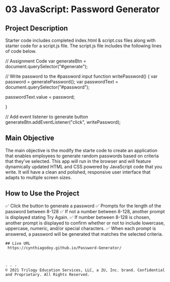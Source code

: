 # 03 JavaScript: Password Generator

## Project Description

Starter code includes completed index.html & script.css files along with starter code for a script.js file. The script.js file includes the following lines of code below.

// Assignment Code
var generateBtn = document.querySelector("#generate");

// Write password to the #password input
function writePassword() {
  var password = generatePassword();
  var passwordText = document.querySelector("#password");

  passwordText.value = password;

}

// Add event listener to generate button
generateBtn.addEventListener("click", writePassword);

## Main Objective

The main objective is the modify the starte code to create an application that enables employees to generate random passwords based on criteria that they’ve selected. This app will run in the browser and will feature dynamically updated HTML and CSS powered by JavaScript code that you write. It will have a clean and polished, responsive user interface that adapts to multiple screen sizes.

## How to Use the Project

✅ Click the button to generate a password
✅ Prompts for the length of the password between 8-128
✅ If not a number between 8-128, another prompt is displayed stating Try Again.
✅ If number between 8-128 is chosen, another prompt is displayed to confirm whether or not to include lowercase, uppercase, numeric, and/or special characters.
✅ When each prompt is answered, a password will be generated that matches the selected criteria.
```
## Live URL
 https://cynthiagodoy.github.io/Password-Generator/



- - -
© 2021 Trilogy Education Services, LLC, a 2U, Inc. brand. Confidential and Proprietary. All Rights Reserved.
